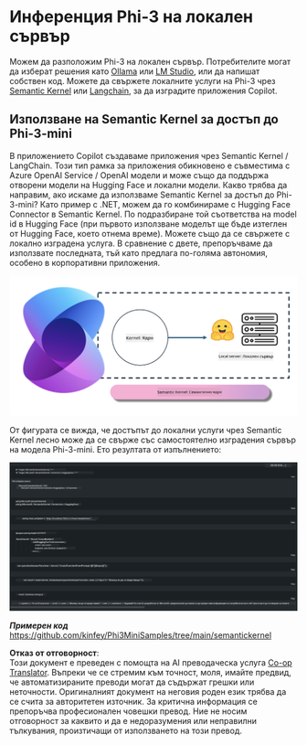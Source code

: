 <!--
CO_OP_TRANSLATOR_METADATA:
{
  "original_hash": "bcf5dd7031db0031abdb9dd0c05ba118",
  "translation_date": "2025-07-16T20:59:18+00:00",
  "source_file": "md/01.Introduction/03/Local_Server_Inference.md",
  "language_code": "bg"
}
-->
# **Инференция Phi-3 на локален сървър**

Можем да разположим Phi-3 на локален сървър. Потребителите могат да изберат решения като [Ollama](https://ollama.com) или [LM Studio](https://llamaedge.com), или да напишат собствен код. Можете да свържете локалните услуги на Phi-3 чрез [Semantic Kernel](https://github.com/microsoft/semantic-kernel?WT.mc_id=aiml-138114-kinfeylo) или [Langchain](https://www.langchain.com/), за да изградите приложения Copilot.

## **Използване на Semantic Kernel за достъп до Phi-3-mini**

В приложението Copilot създаваме приложения чрез Semantic Kernel / LangChain. Този тип рамка за приложения обикновено е съвместима с Azure OpenAI Service / OpenAI модели и може също да поддържа отворени модели на Hugging Face и локални модели. Какво трябва да направим, ако искаме да използваме Semantic Kernel за достъп до Phi-3-mini? Като пример с .NET, можем да го комбинираме с Hugging Face Connector в Semantic Kernel. По подразбиране той съответства на model id в Hugging Face (при първото използване моделът ще бъде изтеглен от Hugging Face, което отнема време). Можете също да се свържете с локално изградена услуга. В сравнение с двете, препоръчваме да използвате последната, тъй като предлага по-голяма автономия, особено в корпоративни приложения.

![sk](../../../../../translated_images/sk.d03785c25edc6d445a2e9ae037979e544e0b0c482f43c7617b0324e717b9af62.bg.png)

От фигурата се вижда, че достъпът до локални услуги чрез Semantic Kernel лесно може да се свърже със самостоятелно изградения сървър на модела Phi-3-mini. Ето резултата от изпълнението:

![skrun](../../../../../translated_images/skrun.5aafc1e7197dca2020eefcaeaaee184d29bb0cf1c37b00fd9c79acc23a6dc8d2.bg.png)

***Примерен код*** https://github.com/kinfey/Phi3MiniSamples/tree/main/semantickernel

**Отказ от отговорност**:  
Този документ е преведен с помощта на AI преводаческа услуга [Co-op Translator](https://github.com/Azure/co-op-translator). Въпреки че се стремим към точност, моля, имайте предвид, че автоматизираните преводи могат да съдържат грешки или неточности. Оригиналният документ на неговия роден език трябва да се счита за авторитетен източник. За критична информация се препоръчва професионален човешки превод. Ние не носим отговорност за каквито и да е недоразумения или неправилни тълкувания, произтичащи от използването на този превод.